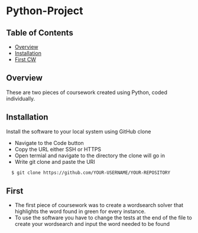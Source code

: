 # Python-Project

## Table of Contents

* [Overview](#Overview)
* [Installation](#Installation)
* [First CW](#First)

## Overview

These are two pieces of coursework created using Python, coded individually.

## Installation

Install the software to your local system using GitHub clone

* Navigate to the Code button
* Copy the URL either SSH or HTTPS
* Open termial and navigate to the directory the clone will go in
* Write git clone and paste the URl

```bash
  $ git clone https://github.com/YOUR-USERNAME/YOUR-REPOSITORY
```

## First

* The first piece of coursework was to create a wordsearch solver that highlights the word found in green for every instance.
* To use the software you have to change the tests at the end of the file to create your wordsearch and input the word needed to be found
